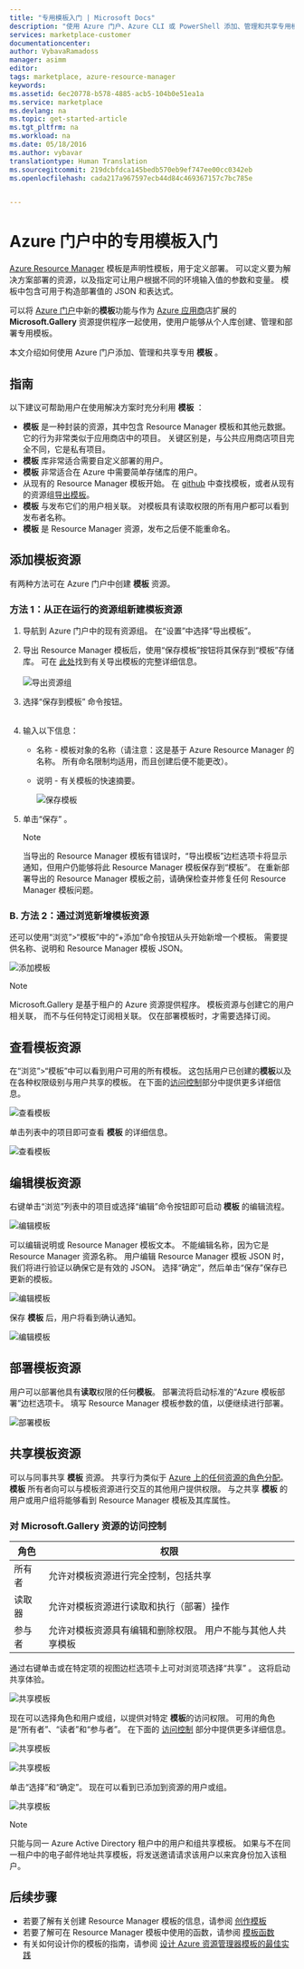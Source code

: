 ```yaml
---
title: "专用模板入门 | Microsoft Docs"
description: "使用 Azure 门户、Azure CLI 或 PowerShell 添加、管理和共享专用模板。"
services: marketplace-customer
documentationcenter: 
author: VybavaRamadoss
manager: asimm
editor: 
tags: marketplace, azure-resource-manager
keywords: 
ms.assetid: 6ec20778-b578-4885-acb5-104b0e51ea1a
ms.service: marketplace
ms.devlang: na
ms.topic: get-started-article
ms.tgt_pltfrm: na
ms.workload: na
ms.date: 05/18/2016
ms.author: vybavar
translationtype: Human Translation
ms.sourcegitcommit: 219dcbfdca145bedb570eb9ef747ee00cc0342eb
ms.openlocfilehash: cada217a967597ecb44d84c469367157c7bc785e


---
```

# <a name="get-started-with-private-templates-on-the-azure-portal"></a>Azure 门户中的专用模板入门
[Azure Resource Manager](../resource-group-authoring-templates.md) 模板是声明性模板，用于定义部署。 可以定义要为解决方案部署的资源，以及指定可让用户根据不同的环境输入值的参数和变量。 模板中包含可用于构造部署值的 JSON 和表达式。

可以将 [Azure 门户](https://portal.azure.com)中新的**模板**功能与作为 [Azure 应用商](https://azure.microsoft.com/marketplace/)店扩展的 **Microsoft.Gallery** 资源提供程序一起使用，使用户能够从个人库创建、管理和部署专用模板。

本文介绍如何使用 Azure 门户添加、管理和共享专用 **模板** 。

## <a name="guidance"></a>指南
以下建议可帮助用户在使用解决方案时充分利用 **模板** ：

* **模板** 是一种封装的资源，其中包含 Resource Manager 模板和其他元数据。 它的行为非常类似于应用商店中的项目。 关键区别是，与公共应用商店项目完全不同，它是私有项目。
* **模板** 库非常适合需要自定义部署的用户。
* **模板** 非常适合在 Azure 中需要简单存储库的用户。
* 从现有的 Resource Manager 模板开始。 在 [github](https://github.com/Azure/azure-quickstart-templates) 中查找模板，或者从现有的资源组[导出模板](../resource-manager-export-template.md)。
* **模板** 与发布它们的用户相关联。 对模板具有读取权限的所有用户都可以看到发布者名称。
* **模板** 是 Resource Manager 资源，发布之后便不能重命名。

## <a name="add-a-template-resource"></a>添加模板资源
有两种方法可在 Azure 门户中创建 **模板** 资源。

### <a name="method-1-create-a-new-template-resource-from-a-running-resource-group"></a>方法 1：从正在运行的资源组新建模板资源
1. 导航到 Azure 门户中的现有资源组。 在“设置”中选择“导出模板”。
2. 导出 Resource Manager 模板后，使用“保存模板”按钮将其保存到“模板”存储库。 可在 [此处](../resource-manager-export-template.md)找到有关导出模板的完整详细信息。
   <br /><br />
   ![导出资源组](media/rg-export-portal1.PNG)  <br />
3. 选择“保存到模板”  命令按钮。
   <br /><br />
4. 输入以下信息：
   
   * 名称 - 模板对象的名称（请注意：这是基于 Azure Resource Manager 的名称。 所有命名限制均适用，而且创建后便不能更改）。
   * 说明 - 有关模板的快速摘要。
     
     ![保存模板](media/save-template-portal1.PNG)  <br />
5. 单击“保存” 。
   
   > [!NOTE]
   > 当导出的 Resource Manager 模板有错误时，“导出模板”边栏选项卡将显示通知，但用户仍能够将此 Resource Manager 模板保存到“模板”。 在重新部署导出的 Resource Manager 模板之前，请确保检查并修复任何 Resource Manager 模板问题。
   > 
   > 

### <a name="b-method-2-add-a-new-template-resource-from-browse"></a>B. 方法 2：通过浏览新增模板资源
还可以使用“浏览”>“模板”中的“+添加”命令按钮从头开始新增一个模板。 需要提供名称、说明和 Resource Manager 模板 JSON。

![添加模板](media/add-template-portal1.PNG)  <br />

> [!NOTE]
> Microsoft.Gallery 是基于租户的 Azure 资源提供程序。 模板资源与创建它的用户相关联， 而不与任何特定订阅相关联。 仅在部署模板时，才需要选择订阅。
> 
> 

## <a name="view-template-resources"></a>查看模板资源
在“浏览”>“模板”中可以看到用户可用的所有模板。 这包括用户已创建的**模板**以及在各种权限级别与用户共享的模板。 在下面的[访问控制](#access-control-for-a-tenant-resource-provider)部分中提供更多详细信息。

![查看模板](media/view-template-portal1.PNG)  <br />

单击列表中的项目即可查看 **模板** 的详细信息。

![查看模板](media/view-template-portal2c.png)  <br />

## <a name="edit-a-template-resource"></a>编辑模板资源
右键单击“浏览”列表中的项目或选择“编辑”命令按钮即可启动 **模板** 的编辑流程。

![编辑模板](media/edit-template-portal1a.PNG)  <br />

可以编辑说明或 Resource Manager 模板文本。 不能编辑名称，因为它是 Resource Manager 资源名称。 用户编辑 Resource Manager 模板 JSON 时，我们将进行验证以确保它是有效的 JSON。 选择“确定”，然后单击“保存”保存已更新的模板。

![编辑模板](media/edit-template-portal2a.PNG)  <br />

保存 **模板** 后，用户将看到确认通知。

![编辑模板](media/edit-template-portal3b.png)  <br />

## <a name="deploy-a-template-resource"></a>部署模板资源
用户可以部署他具有**读取**权限的任何**模板**。 部署流将启动标准的“Azure 模板部署”边栏选项卡。 填写 Resource Manager 模板参数的值，以便继续进行部署。

![部署模板](media/deploy-template-portal1b.png)  <br />

## <a name="share-a-template-resource"></a>共享模板资源
可以与同事共享 **模板** 资源。 共享行为类似于 [Azure 上的任何资源的角色分配](../active-directory/role-based-access-control-configure.md)。 **模板** 所有者向可以与模板资源进行交互的其他用户提供权限。 与之共享 **模板** 的用户或用户组将能够看到 Resource Manager 模板及其库属性。

### <a name="access-control-for-the-microsoftgallery-resources"></a>对 Microsoft.Gallery 资源的访问控制
| 角色 | 权限 |
| --- | --- |
| 所有者 |允许对模板资源进行完全控制，包括共享 |
| 读取器 |允许对模板资源进行读取和执行（部署）操作 |
| 参与者 |允许对模板资源具有编辑和删除权限。 用户不能与其他人共享模板 |

通过右键单击或在特定项的视图边栏选项卡上可对浏览项选择“共享”  。 这将启动共享体验。

![共享模板](media/share-template-portal1a.png)  <br />

 现在可以选择角色和用户或组，以提供对特定 **模板**的访问权限。 可用的角色是“所有者”、“读者”和“参与者”。 在下面的 [访问控制](#access-control-for-a-tenant-resource-provider) 部分中提供更多详细信息。

![共享模板](media/share-template-portal2b.png)  <br />

![共享模板](media/share-template-portal3b.png)  <br />

单击“选择”和“确定”。 现在可以看到已添加到资源的用户或组。

![共享模板](media/share-template-portal4b.png)  <br />

> [!NOTE]
> 只能与同一 Azure Active Directory 租户中的用户和组共享模板。 如果与不在同一租户中的电子邮件地址共享模板，将发送邀请请求该用户以来宾身份加入该租户。
> 
> 

## <a name="next-steps"></a>后续步骤
* 若要了解有关创建 Resource Manager 模板的信息，请参阅 [创作模板](../resource-group-authoring-templates.md)
* 若要了解可在 Resource Manager 模板中使用的函数，请参阅 [模板函数](../resource-group-template-functions.md)
* 有关如何设计你的模板的指南，请参阅 [设计 Azure 资源管理器模板的最佳实践](../best-practices-resource-manager-design-templates.md)




<!--HONumber=Nov16_HO2-->


